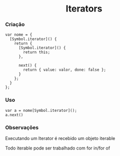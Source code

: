 <h1 align="center">Iterators</h1>

<h3>Criação</h3>

```
var nome = {
  [Symbol.iterator]() {
    return {
      [Symbol.iterator]() {
        return this;
      },

      next() {
        return { value: valor, done: false };
      }
    };
  }
};
```
<h3>Uso</h3>

```
var a = nome[Symbol.iterator]();
a.next()
```
<h3>Observações</h3>
<p>Executando um Iterator é recebido um objeto iterable</p>
<p>Todo iterable pode ser trabalhado com for in/for of</p>
